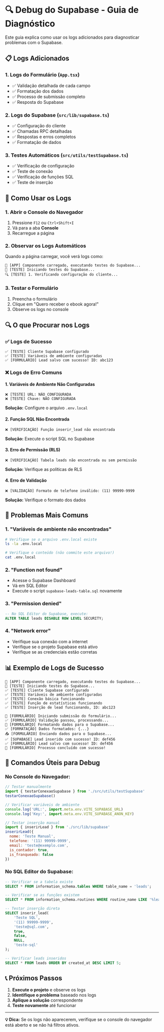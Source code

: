 # 🔍 Debug do Supabase - Guia de Diagnóstico

Este guia explica como usar os logs adicionados para diagnosticar problemas com o Supabase.

## 📋 Logs Adicionados

### 1. **Logs do Formulário** (`App.tsx`)
- ✅ Validação detalhada de cada campo
- ✅ Formatação dos dados
- ✅ Processo de submissão completo
- ✅ Resposta do Supabase

### 2. **Logs do Supabase** (`src/lib/supabase.ts`)
- ✅ Configuração do cliente
- ✅ Chamadas RPC detalhadas
- ✅ Respostas e erros completos
- ✅ Formatação de dados

### 3. **Testes Automáticos** (`src/utils/testSupabase.ts`)
- ✅ Verificação de configuração
- ✅ Teste de conexão
- ✅ Verificação de funções SQL
- ✅ Teste de inserção

## 🚀 Como Usar os Logs

### 1. Abrir o Console do Navegador
1. Pressione `F12` ou `Ctrl+Shift+I`
2. Vá para a aba **Console**
3. Recarregue a página

### 2. Observar os Logs Automáticos
Quando a página carregar, você verá logs como:
```
🚀 [APP] Componente carregado, executando testes do Supabase...
🧪 [TESTE] Iniciando testes do Supabase...
🔍 [TESTE] 1. Verificando configuração do cliente...
```

### 3. Testar o Formulário
1. Preencha o formulário
2. Clique em "Quero receber o ebook agora!"
3. Observe os logs no console

## 🔍 O que Procurar nos Logs

### ✅ **Logs de Sucesso**
```
✅ [TESTE] Cliente Supabase configurado
✅ [TESTE] Variáveis de ambiente configuradas
✅ [FORMULÁRIO] Lead salvo com sucesso! ID: abc123
```

### ❌ **Logs de Erro Comuns**

#### 1. **Variáveis de Ambiente Não Configuradas**
```
❌ [TESTE] URL: NÃO CONFIGURADA
❌ [TESTE] Chave: NÃO CONFIGURADA
```
**Solução:** Configure o arquivo `.env.local`

#### 2. **Função SQL Não Encontrada**
```
❌ [VERIFICAÇÃO] Função inserir_lead não encontrada
```
**Solução:** Execute o script SQL no Supabase

#### 3. **Erro de Permissão (RLS)**
```
❌ [VERIFICAÇÃO] Tabela leads não encontrada ou sem permissão
```
**Solução:** Verifique as políticas de RLS

#### 4. **Erro de Validação**
```
❌ [VALIDAÇÃO] Formato de telefone inválido: (11) 99999-9999
```
**Solução:** Verifique o formato dos dados

## 🎯 Problemas Mais Comuns

### 1. **"Variáveis de ambiente não encontradas"**
```bash
# Verifique se o arquivo .env.local existe
ls -la .env.local

# Verifique o conteúdo (não commite este arquivo!)
cat .env.local
```

### 2. **"Function not found"**
- Acesse o Supabase Dashboard
- Vá em SQL Editor
- Execute o script `supabase-leads-table.sql` novamente

### 3. **"Permission denied"**
```sql
-- No SQL Editor do Supabase, execute:
ALTER TABLE leads DISABLE ROW LEVEL SECURITY;
```

### 4. **"Network error"**
- Verifique sua conexão com a internet
- Verifique se o projeto Supabase está ativo
- Verifique se as credenciais estão corretas

## 📊 Exemplo de Logs de Sucesso

```
🚀 [APP] Componente carregado, executando testes do Supabase...
🧪 [TESTE] Iniciando testes do Supabase...
✅ [TESTE] Cliente Supabase configurado
✅ [TESTE] Variáveis de ambiente configuradas
✅ [TESTE] Conexão básica funcionando
✅ [TESTE] Função de estatísticas funcionando
✅ [TESTE] Inserção de lead funcionando, ID: abc123

🚀 [FORMULÁRIO] Iniciando submissão do formulário...
✅ [FORMULÁRIO] Validação passou, processando...
🔄 [FORMULÁRIO] Formatando dados para o Supabase...
✅ [FORMATAÇÃO] Dados formatados: {...}
📤 [FORMULÁRIO] Enviando dados para o Supabase...
✅ [SUPABASE] Lead inserido com sucesso! ID: def456
✅ [FORMULÁRIO] Lead salvo com sucesso! ID: def456
🎉 [FORMULÁRIO] Processo concluído com sucesso!
```

## 🔧 Comandos Úteis para Debug

### No Console do Navegador:
```javascript
// Testar manualmente
import { testarConexaoSupabase } from './src/utils/testSupabase'
testarConexaoSupabase()

// Verificar variáveis de ambiente
console.log('URL:', import.meta.env.VITE_SUPABASE_URL)
console.log('Key:', import.meta.env.VITE_SUPABASE_ANON_KEY)

// Testar inserção manual
import { inserirLead } from './src/lib/supabase'
inserirLead({
  nome: 'Teste Manual',
  telefone: '(11) 99999-9999',
  email: 'teste@exemplo.com',
  is_contador: true,
  is_franqueado: false
})
```

### No SQL Editor do Supabase:
```sql
-- Verificar se a tabela existe
SELECT * FROM information_schema.tables WHERE table_name = 'leads';

-- Verificar se as funções existem
SELECT * FROM information_schema.routines WHERE routine_name LIKE '%lead%';

-- Testar inserção direta
SELECT inserir_lead(
    'Teste SQL',
    '(11) 99999-9999',
    'teste@sql.com',
    true,
    false,
    NULL,
    'teste-sql'
);

-- Verificar leads inseridos
SELECT * FROM leads ORDER BY created_at DESC LIMIT 5;
```

## 📞 Próximos Passos

1. **Execute o projeto** e observe os logs
2. **Identifique o problema** baseado nos logs
3. **Aplique a solução** correspondente
4. **Teste novamente** até funcionar

---

**💡 Dica:** Se os logs não aparecerem, verifique se o console do navegador está aberto e se não há filtros ativos.
